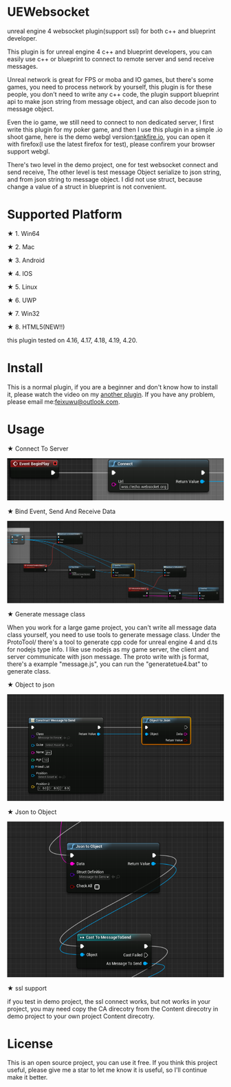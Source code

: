 # UEWebsocket
unreal engine 4 websocket plugin(support ssl) for both c++ and blueprint developer.

This plugin is for unreal engine 4 c++ and blueprint developers, you can easily use c++ or blueprint
 to connect to remote server and send receive messages.
 
Unreal network is great for FPS or moba and IO games, but there's some games, you need to process network by yourself,
this plugin is for these people, you don't need to write any c++ code, 
the plugin support blueprint api to make json string from message object, and can also decode json to message object.

Even the io game, we still need to connect to non dedicated server, I first write this plugin for my poker game, and then 
I use this plugin in a simple .io shoot game, here is the demo webgl version:[tankfire.io](http://50.116.0.118), you can open it with firefox(I use the latest firefox for test), please confirem your browser support webgl.

There's two level in the demo project, one for test websocket connect and send receive,
The other level is test message Object serialize to json string, and from json string to message object.
I did not use struct, because change a value of a struct in blueprint is not convenient.

# Supported Platform
★ 1. Win64

★ 2. Mac

★ 3. Android

★ 4. IOS

★ 5. Linux

★ 6. UWP

★ 7. Win32

★ 8. HTML5(NEW!!)

this plugin tested on 4.16, 4.17, 4.18, 4.19, 4.20.

# Install
This is a normal plugin, if you are a beginner and don't know how to install it, 
please watch the video on my [another plugin](https://github.com/feixuwu/UnrealEngine4-Admob).
If you have any problem, please email me:feixuwu@outlook.com.

# Usage
★ Connect To Server

   ![ScreenShot](docs/connect.PNG)
   
★ Bind Event, Send And Receive Data

   ![ScreenShot](docs/bind.PNG)
   
★ Generate message class

   When you work for a large game project, you can't write all message data class yourself, you need to use tools to generate
   message class.
   Under the ProtoTool/ there's a tool to generate cpp code for unreal engine 4 and d.ts for nodejs type info.
   I like use nodejs as my game server, the client and server communicate with json message.
   The proto write with js format, there's a example "message.js", you can run the "generatetue4.bat" to generate class.
   
★ Object to json

   ![ScreenShot](docs/objtojson.PNG)
   
★ Json to Object

   ![ScreenShot](docs/jsontoobj.PNG)

★ ssl support

   if you test in demo project, the ssl connect works, but not works in your project, you may need copy the CA direcotry from the Content direcotry in demo project to your own project Content direcotry.

# License
This is an open source project, you can use it free. If you think this project useful, please give me a star to let me know 
it is useful, so I'll continue make it better.
